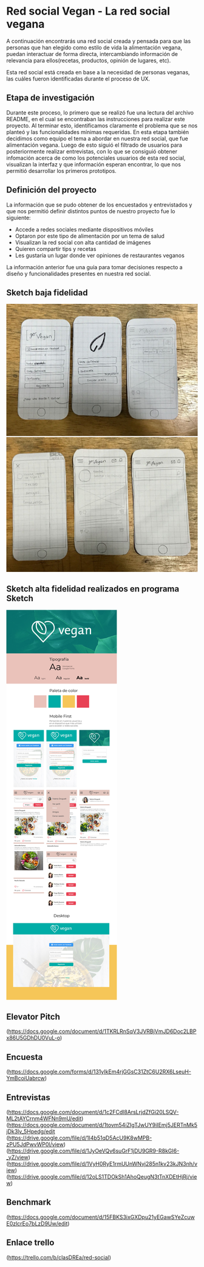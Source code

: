 # Red social Vegan - La red social vegana

A continuación encontrarás una red social creada y pensada para que las personas que han elegido como estilo de vida la alimentación vegana, puedan interactuar de forma directa, intercambiando información de relevancia para ellos(recetas, productos, opinión de lugares, etc).

Esta red social está creada en base a la necesidad de personas veganas, las cuáles fueron identificadas durante el proceso de UX.

## Etapa de investigación

Durante este proceso, lo primero que se realizó fue una lectura del archivo README, en el cual se encontraban las instrucciones para realizar este proyecto.
Al terminar esto, identificamos claramente el problema que se nos planteó y las funcionalidades mínimas requeridas.
En esta etapa también decidimos como equipo el tema a abordar en nuestra red social, que fue alimentación vegana. Luego de esto siguió el filtrado  de usuarios para posteriormente realizar entrevistas, con lo que se consiguió obtener infomación acerca de como los potenciales usuarios de esta red social, visualizan la interfaz y que información esperan encontrar, lo que nos permitió desarrollar los primeros prototipos.

## Definición del proyecto

La información que se pudo obtener de los encuestados y entrevistados y que nos permitió definir distintos puntos de nuestro proyecto fue lo siguiente:

* Accede a redes sociales mediante dispositivos móviles
* Optaron por este tipo de alimentación por un tema de salud
* Visualizan la red social con alta cantidad de imágenes
* Quieren compartir tips y recetas
* Les gustaría un lugar donde ver opiniones de restaurantes veganos

La información anterior fue una guía para tomar decisiones respecto a diseño y funcionalidades presentes en nuestra red social.

## Sketch baja fidelidad

<img src="/img/1.jpeg" alt="Sketch de Baja Fidelidad"/>
<img src="/img/2.jpeg" alt="Sketch de Baja Fidelidad"/>

## Sketch alta fidelidad realizados en programa Sketch

<img src="/imagenesVegan/Vegan-RedSocial.jpg">

## Elevator Pitch

(https://docs.google.com/document/d/1TKRLRnSqV3JVRBjVmJD6Doc2LBPx86U5GDhDU0VuL-o)

## Encuesta

(https://docs.google.com/forms/d/131yIkEm4rjGGsC31ZtC6U2RX6LseuH-YmBcoiUabrcw)

## Entrevistas

(https://docs.google.com/document/d/1c2FCdl8ArsLrjdZfGi20LSQV-ML2tAYCrnm4WFNn9mU/edit)
(https://docs.google.com/document/d/1tovm54iZIgTJwUY9iIEmj5JERTnMk5jDk3lv_5Hpedg/edit
(https://drive.google.com/file/d/1I4b51qD5AcU9K8wMPB-zPU5JdPwvWP0l/view)
(https://drive.google.com/file/d/1JyOeVQv6suGrF1jDU9GR9-R8kGI6-_yZ/view)
(https://drive.google.com/file/d/1VyH0RyE1rmUUnWNvj285n1kv23kJN3nh/view)
(https://drive.google.com/file/d/12oLS1TDOkSh1AhoQeugN3tTnXDEtHjRj/view)

## Benchmark

(https://docs.google.com/document/d/15FBKS3ixGXDpu21yEGawSYeZcuwE0zlcrEo7bLzD9Uw/edit)

## Enlace trello

(https://trello.com/b/clasDREa/red-social)